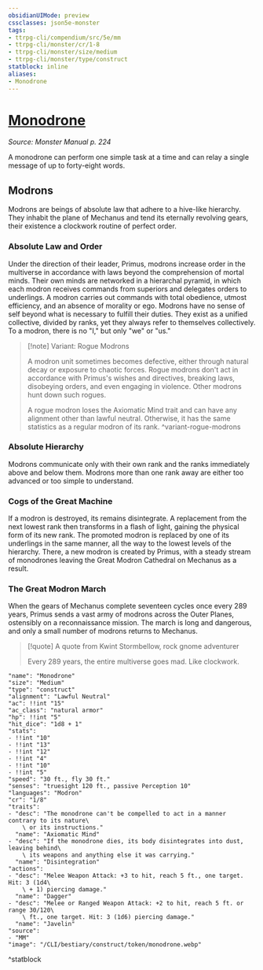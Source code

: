 ```yaml
---
obsidianUIMode: preview
cssclasses: json5e-monster
tags:
- ttrpg-cli/compendium/src/5e/mm
- ttrpg-cli/monster/cr/1-8
- ttrpg-cli/monster/size/medium
- ttrpg-cli/monster/type/construct
statblock: inline
aliases:
- Monodrone
---
```

# [Monodrone](CLI/bestiary/construct/monodrone.md)
*Source: Monster Manual p. 224*  

A monodrone can perform one simple task at a time and can relay a single message of up to forty-eight words.

## Modrons

Modrons are beings of absolute law that adhere to a hive-like hierarchy. They inhabit the plane of Mechanus and tend its eternally revolving gears, their existence a clockwork routine of perfect order.

### Absolute Law and Order

Under the direction of their leader, Primus, modrons increase order in the multiverse in accordance with laws beyond the comprehension of mortal minds. Their own minds are networked in a hierarchal pyramid, in which each modron receives commands from superiors and delegates orders to underlings. A modron carries out commands with total obedience, utmost efficiency, and an absence of morality or ego. Modrons have no sense of self beyond what is necessary to fulfill their duties. They exist as a unified collective, divided by ranks, yet they always refer to themselves collectively. To a modron, there is no "I," but only "we" or "us."

> [!note] Variant: Rogue Modrons
> 
> A modron unit sometimes becomes defective, either through natural decay or exposure to chaotic forces. Rogue modrons don't act in accordance with Primus's wishes and directives, breaking laws, disobeying orders, and even engaging in violence. Other modrons hunt down such rogues.
> 
> A rogue modron loses the Axiomatic Mind trait and can have any alignment other than lawful neutral. Otherwise, it has the same statistics as a regular modron of its rank.
^variant-rogue-modrons

### Absolute Hierarchy

Modrons communicate only with their own rank and the ranks immediately above and below them. Modrons more than one rank away are either too advanced or too simple to understand.

### Cogs of the Great Machine

If a modron is destroyed, its remains disintegrate. A replacement from the next lowest rank then transforms in a flash of light, gaining the physical form of its new rank. The promoted modron is replaced by one of its underlings in the same manner, all the way to the lowest levels of the hierarchy. There, a new modron is created by Primus, with a steady stream of monodrones leaving the Great Modron Cathedral on Mechanus as a result.

### The Great Modron March

When the gears of Mechanus complete seventeen cycles once every 289 years, Primus sends a vast army of modrons across the Outer Planes, ostensibly on a reconnaissance mission. The march is long and dangerous, and only a small number of modrons returns to Mechanus.

> [!quote] A quote from Kwint Stormbellow, rock gnome adventurer  
> 
> Every 289 years, the entire multiverse goes mad. Like clockwork.


```statblock
"name": "Monodrone"
"size": "Medium"
"type": "construct"
"alignment": "Lawful Neutral"
"ac": !!int "15"
"ac_class": "natural armor"
"hp": !!int "5"
"hit_dice": "1d8 + 1"
"stats":
- !!int "10"
- !!int "13"
- !!int "12"
- !!int "4"
- !!int "10"
- !!int "5"
"speed": "30 ft., fly 30 ft."
"senses": "truesight 120 ft., passive Perception 10"
"languages": "Modron"
"cr": "1/8"
"traits":
- "desc": "The monodrone can't be compelled to act in a manner contrary to its nature\
    \ or its instructions."
  "name": "Axiomatic Mind"
- "desc": "If the monodrone dies, its body disintegrates into dust, leaving behind\
    \ its weapons and anything else it was carrying."
  "name": "Disintegration"
"actions":
- "desc": "Melee Weapon Attack: +3 to hit, reach 5 ft., one target. Hit: 3 (1d4\
    \ + 1) piercing damage."
  "name": "Dagger"
- "desc": "Melee or Ranged Weapon Attack: +2 to hit, reach 5 ft. or range 30/120\
    \ ft., one target. Hit: 3 (1d6) piercing damage."
  "name": "Javelin"
"source":
- "MM"
"image": "/CLI/bestiary/construct/token/monodrone.webp"
```
^statblock